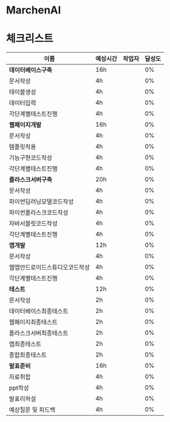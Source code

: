 # MarchenAI
# 체크리스트
|**이름**|**예상시간**|**작업자**|**달성도**|
|-----|---|---|---|
|**데이터베이스구축**|16h| |0%|
|문서작성|4h| |0%|
|테이블생성|4h| |0%|
|데이터입력|4h| |0%|
|각단계별테스트진행|4h| |0%|
|**웹페이지개발**|16h| |0%|
|문서작성|4h| |0%|
|템플릿적용|4h| |0%|
|기능구현코드작성|4h| |0%|
|각단계별테스트진행|4h| |0%|
|**플라스크서버구축**|20h| |0%|0%|
|문서작성|4h| |0%|
|파이썬딥러닝모델코드작성|4h| |0%|
|파이썬플라스크코드작성|4h| |0%|
|자바서블릿코드작성|4h| |0%|0%|
|각단계별테스트진행|4h| |0%|
|**앱개발**|12h| |0%|
|문서작성|4h| |0%|
|웹앱안드로이드스튜디오코드작성|4h| |0%|
|각단계별테스트진행|4h| |0%|
|**테스트**|12h| |0%|
|문서작성|2h| |0%|
|데이터베이스최종테스트|2h| |0%|
|웹페이지최종테스트|2h| |0%|
|플라스크서버최종테스트|2h| |0%|
|앱최종테스트|2h| |0%|
|종합최종테스트|2h| |0%|
|**발표준비**|16h| |0%|
|자료취합|4h| |0%|
|ppt작성|4h| |0%|
|발표리허설|4h| |0%|
|예상질문 및 피드백|4h| |0%|
